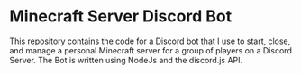 # Minecraft Server Discord Bot
This repository contains the code for a Discord bot that I use to start, close, and manage a personal Minecraft server for a group of players on a Discord Server.
The Bot is written using NodeJs and the discord.js API.
